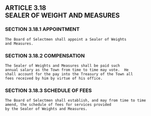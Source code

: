## ARTICLE 3.18<br/>SEALER OF WEIGHT AND MEASURES

### SECTION 3.18.1 APPOINTMENT

```
The Board of Selectmen shall appoint a Sealer of Weights
and Measures.
```

### SECTION 3.18.2 COMPENSATION

```
The Sealer of Weights and Measures shall be paid such
annual salary as the Town from time to time may vote.  He
shall account for the pay into the Treasury of the Town all
fees received by him by virtue of his office.
```

### SECTION 3.18.3 SCHEDULE OF FEES

```
The Board of Selectmen shall establish, and may from time to time
amend, the schedule of fees for services provided
by the Sealer of Weights and Measures.
```
